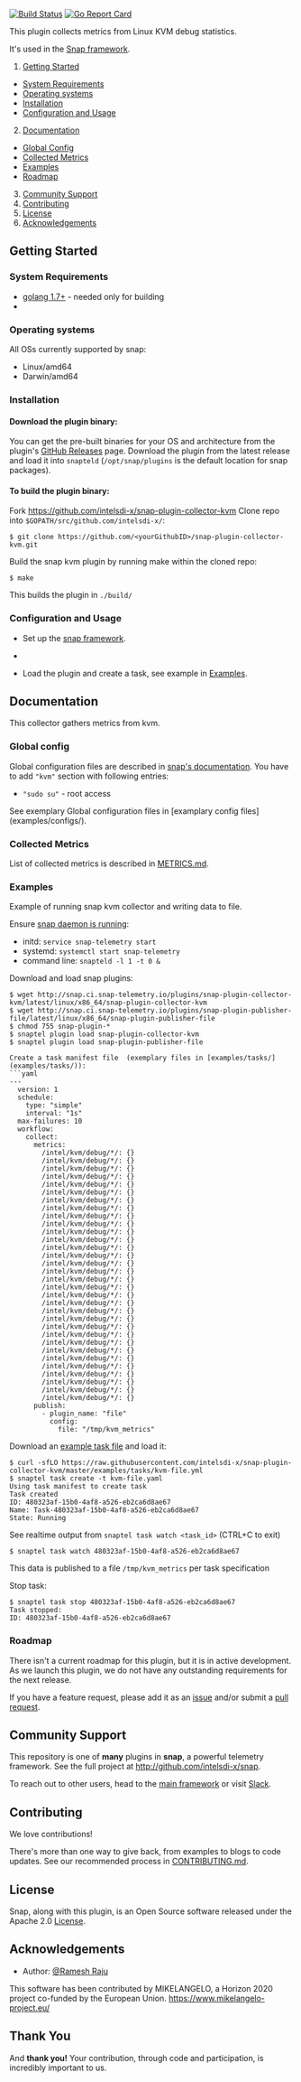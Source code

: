 [![Build Status](https://api.travis-ci.org/intelsdi-x/snap-plugin-collector-yarn.svg)](https://travis-ci.org/intelsdi-x/snap-plugin-collector-yarn )
[![Go Report Card](http://goreportcard.com/badge/intelsdi-x/snap-plugin-collector-yarn)](http://goreportcard.com/report/intelsdi-x/snap-plugin-collector-yarn)

This plugin collects metrics from Linux KVM debug statistics.  

It's used in the [Snap framework](http://github.com:intelsdi-x/snap).

1. [Getting Started](#getting-started)
  * [System Requirements](#system-requirements)
  * [Operating systems](#operating-systems)
  * [Installation](#installation)
  * [Configuration and Usage](#configuration-and-usage)
2. [Documentation](#documentation)
  * [Global Config](#global-config)
  * [Collected Metrics](#collected-metrics)
  * [Examples](#examples)
  * [Roadmap](#roadmap)
3. [Community Support](#community-support)
4. [Contributing](#contributing)
5. [License](#license-and-authors)
6. [Acknowledgements](#acknowledgements)

## Getting Started
### System Requirements
* [golang 1.7+](https://golang.org/dl/)  - needed only for building
*
### Operating systems
All OSs currently supported by snap:
* Linux/amd64
* Darwin/amd64

### Installation


#### Download the plugin binary:

You can get the pre-built binaries for your OS and architecture from the plugin's [GitHub Releases](https://github.com/intelsdi-x/snap-plugin-collector-kvm/releases) page. Download the plugin from the latest release and load it into `snapteld` (`/opt/snap/plugins` is the default location for snap packages).


#### To build the plugin binary:

Fork https://github.com/intelsdi-x/snap-plugin-collector-kvm
Clone repo into `$GOPATH/src/github.com/intelsdi-x/`:

```
$ git clone https://github.com/<yourGithubID>/snap-plugin-collector-kvm.git
```

Build the snap kvm plugin by running make within the cloned repo:
```
$ make
```
This builds the plugin in `./build/`

### Configuration and Usage
* Set up the [snap framework](https://github.com/intelsdi-x/snap/blob/master/README.md#getting-started).
*

* Load the plugin and create a task, see example in [Examples](#examples).

## Documentation

This collector gathers metrics from kvm.

### Global config
Global configuration files are described in [snap's documentation](https://github.com/intelsdi-x/snap/blob/master/docs/snapteld_CONFIGURATION.md). You have to add `"kvm"` section with following entries:

 - `"sudo su"` - root access


See exemplary Global configuration files in [examplary config files] (examples/configs/).

### Collected Metrics

List of collected metrics is described in [METRICS.md](METRICS.md).

### Examples

Example of running snap kvm collector and writing data to file.

Ensure [snap daemon is running](https://github.com/intelsdi-x/snap#running-snap):
* initd: `service snap-telemetry start`
* systemd: `systemctl start snap-telemetry`
* command line: `snapteld -l 1 -t 0 &`

Download and load snap plugins:
```
$ wget http://snap.ci.snap-telemetry.io/plugins/snap-plugin-collector-kvm/latest/linux/x86_64/snap-plugin-collector-kvm
$ wget http://snap.ci.snap-telemetry.io/plugins/snap-plugin-publisher-file/latest/linux/x86_64/snap-plugin-publisher-file
$ chmod 755 snap-plugin-*
$ snaptel plugin load snap-plugin-collector-kvm
$ snaptel plugin load snap-plugin-publisher-file

Create a task manifest file  (exemplary files in [examples/tasks/] (examples/tasks/)):
```yaml
---
  version: 1
  schedule:
    type: "simple"
    interval: "1s"
  max-failures: 10
  workflow:
    collect:
      metrics:
        /intel/kvm/debug/*/: {}
        /intel/kvm/debug/*/: {}
        /intel/kvm/debug/*/: {}
        /intel/kvm/debug/*/: {}
        /intel/kvm/debug/*/: {}
        /intel/kvm/debug/*/: {}
        /intel/kvm/debug/*/: {}
        /intel/kvm/debug/*/: {}
        /intel/kvm/debug/*/: {}
        /intel/kvm/debug/*/: {}
        /intel/kvm/debug/*/: {}
        /intel/kvm/debug/*/: {}
        /intel/kvm/debug/*/: {}
        /intel/kvm/debug/*/: {}
        /intel/kvm/debug/*/: {}
        /intel/kvm/debug/*/: {}
        /intel/kvm/debug/*/: {}
        /intel/kvm/debug/*/: {}
        /intel/kvm/debug/*/: {}
        /intel/kvm/debug/*/: {}
        /intel/kvm/debug/*/: {}
        /intel/kvm/debug/*/: {}
        /intel/kvm/debug/*/: {}
        /intel/kvm/debug/*/: {}
        /intel/kvm/debug/*/: {}
        /intel/kvm/debug/*/: {}
        /intel/kvm/debug/*/: {}
        /intel/kvm/debug/*/: {}
        /intel/kvm/debug/*/: {}
        /intel/kvm/debug/*/: {}
        /intel/kvm/debug/*/: {}
        /intel/kvm/debug/*/: {}
      publish:
        - plugin_name: "file"
          config:
            file: "/tmp/kvm_metrics"
```
Download an [example task file](https://github.com/intelsdi-x/snap-plugin-collector-kvm/blob/master/examples/tasks/) and load it:
```
$ curl -sfLO https://raw.githubusercontent.com/intelsdi-x/snap-plugin-collector-kvm/master/examples/tasks/kvm-file.yml
$ snaptel task create -t kvm-file.yaml
Using task manifest to create task
Task created
ID: 480323af-15b0-4af8-a526-eb2ca6d8ae67
Name: Task-480323af-15b0-4af8-a526-eb2ca6d8ae67
State: Running
```

See realtime output from `snaptel task watch <task_id>` (CTRL+C to exit)
```
$ snaptel task watch 480323af-15b0-4af8-a526-eb2ca6d8ae67
```

This data is published to a file `/tmp/kvm_metrics` per task specification

Stop task:
```
$ snaptel task stop 480323af-15b0-4af8-a526-eb2ca6d8ae67
Task stopped:
ID: 480323af-15b0-4af8-a526-eb2ca6d8ae67
```



### Roadmap
There isn't a current roadmap for this plugin, but it is in active development. As we launch this plugin, we do not have any outstanding requirements for the next release.

If you have a feature request, please add it as an [issue](https://github.com/intelsdi-x/snap-plugin-collector-kvm/issues/new) and/or submit a [pull request](https://github.com/intelsdi-x/snap-plugin-collector-kvm/pulls).

## Community Support
This repository is one of **many** plugins in **snap**, a powerful telemetry framework. See the full project at http://github.com/intelsdi-x/snap.

To reach out to other users, head to the [main framework](https://github.com/intelsdi-x/snap#community-support) or visit [Slack](http://slack.snap-telemetry.io).

## Contributing
We love contributions!

There's more than one way to give back, from examples to blogs to code updates. See our recommended process in [CONTRIBUTING.md](CONTRIBUTING.md).

## License
Snap, along with this plugin, is an Open Source software released under the Apache 2.0 [License](LICENSE).

## Acknowledgements
* Author: [@Ramesh Raju](https://github.com/rraju2/)

This software has been contributed by MIKELANGELO, a Horizon 2020 project co-funded by the European Union. https://www.mikelangelo-project.eu/
## Thank You
And **thank you!** Your contribution, through code and participation, is incredibly important to us.
